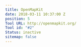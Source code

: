 ```yaml
---
title: OpenMapKit
date: 2018-03-11 10:37:00 Z
position: 5
Tool URL: http://openmapkit.org/
Tool id: "#2"
Status: inactive
sitemap: false
---
```


